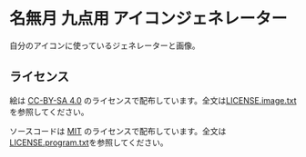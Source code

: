 # 名無月 九点用 アイコンジェネレーター

自分のアイコンに使っているジェネレーターと画像。

## ライセンス

絵は [CC-BY-SA 4.0](https://creativecommons.org/licenses/by-sa/4.0/) のライセンスで配布しています。全文は[LICENSE.image.txt](https://github.com/sevenc-nanashi/nanatsuki/blob/main/LICENSE.image.txt)を参照してください。  

ソースコードは [MIT](https://opensource.org/licenses/MIT) のライセンスで配布しています。全文は[LICENSE.program.txt](https://github.com/sevenc-nanashi/nanatsuki/blob/main/LICENSE.program.txt)を参照してください。  

